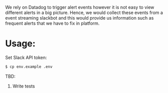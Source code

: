 We rely on Datadog to trigger alert events however it
is not easy to view different alerts in a big picture.
Hence, we would collect these events from a event
streaming slackbot and this would provide us
information such as frequent alerts that we have
to fix in platform.

Usage:
======

Set Slack API token:

```bash
$ cp env.example .env
```

TBD:

1. Write tests

